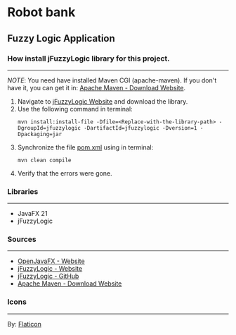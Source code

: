 # Robot bank
## Fuzzy Logic Application
### How install jFuzzyLogic library for this project.
***
*NOTE*: You need have installed Maven CGI (apache-maven).
If you don't have it, you can get it in: [Apache Maven - Download Website](https://maven.apache.org/download.cgi?.).
1. Navigate to [jFuzzyLogic Website](https://jfuzzylogic.sourceforge.net/html/index.html) and download the library.
2. Use the following command in terminal:
    ```
   mvn install:install-file -Dfile=<Replace-with-the-library-path> -DgroupId=jfuzzylogic -DartifactId=jfuzzylogic -Dversion=1 -Dpackaging=jar
   ```
3. Synchronize the file [pom.xml](pom.xml) using in terminal:
    ```
   mvn clean compile
   ```
4. Verify that the errors were gone.

### Libraries
***
- JavaFX 21
- jFuzzyLogic

### Sources
***
- [OpenJavaFX - Website](https://openjfx.io/)
- [jFuzzyLogic - Website](https://jfuzzylogic.sourceforge.net/html/index.html)
- [jFuzzyLogic - GitHub](https://github.com/pcingola/jFuzzyLogic)
- [Apache Maven - Download Website](https://maven.apache.org/download.cgi?.)

### Icons
***
By: [Flaticon](https://www.flaticon.com/)

